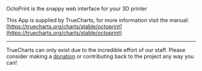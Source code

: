 OctoPrint is the snappy web interface for your 3D printer

This App is supplied by TrueCharts, for more information visit the manual: [https://truecharts.org/charts/stable/octoprint](https://truecharts.org/charts/stable/octoprint)

---

TrueCharts can only exist due to the incredible effort of our staff.
Please consider making a [donation](https://truecharts.org/about/sponsor) or contributing back to the project any way you can!
